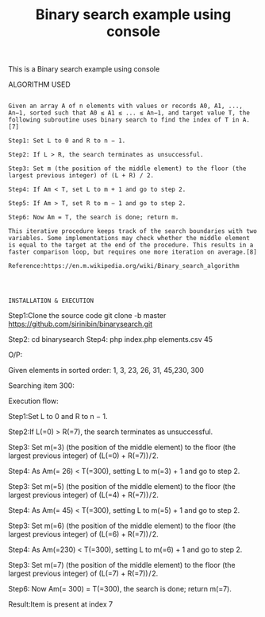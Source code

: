 <p align="center">
    <h1 align="center">Binary search example using console</h1>
    <br>
</p>

This is a Binary search example using console



ALGORITHM USED

```

Given an array A of n elements with values or records A0, A1, ..., An−1, sorted such that A0 ≤ A1 ≤ ... ≤ An−1, and target value T, the following subroutine uses binary search to find the index of T in A.[7]

Step1: Set L to 0 and R to n − 1.

Step2: If L > R, the search terminates as unsuccessful.

Step3: Set m (the position of the middle element) to the floor (the largest previous integer) of (L + R) / 2.

Step4: If Am < T, set L to m + 1 and go to step 2.

Step5: If Am > T, set R to m − 1 and go to step 2.

Step6: Now Am = T, the search is done; return m.

This iterative procedure keeps track of the search boundaries with two variables. Some implementations may check whether the middle element is equal to the target at the end of the procedure. This results in a faster comparison loop, but requires one more iteration on average.[8]

Reference:https://en.m.wikipedia.org/wiki/Binary_search_algorithm




INSTALLATION & EXECUTION

```
Step1:Clone the source code
git clone -b master https://github.com/sirinibin/binarysearch.git

Step2: cd binarysearch
Step4: php index.php elements.csv 45

O/P:

Given elements in sorted order:
1, 3, 23, 26, 31, 45,230, 300

Searching item 300:

Execution flow:


 Step1:Set L to 0 and R to n − 1.

 Step2:If L(=0) > R(=7), the search terminates as unsuccessful.

 Step3: Set m(=3) (the position of the middle element) to the floor (the largest previous integer) of (L(=0) + R(=7)) / 2.

 Step4: As Am(= 26) < T(=300), setting L to m(=3) + 1 and go to step 2.

 Step3: Set m(=5) (the position of the middle element) to the floor (the largest previous integer) of (L(=4) + R(=7)) / 2.

 Step4: As Am(= 45) < T(=300), setting L to m(=5) + 1 and go to step 2.

 Step3: Set m(=6) (the position of the middle element) to the floor (the largest previous integer) of (L(=6) + R(=7)) / 2.

 Step4: As Am(=230) < T(=300), setting L to m(=6) + 1 and go to step 2.

 Step3: Set m(=7) (the position of the middle element) to the floor (the largest previous integer) of (L(=7) + R(=7)) / 2.

Step6: Now Am(= 300) = T(=300), the search is done; return m(=7).

Result:Item is present at index 7

